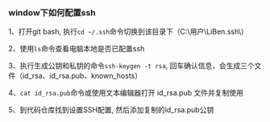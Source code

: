 ### window下如何配置ssh

1、打开git bash, 执行`cd ~/.ssh`命令切换到该目录下（C:\用户\LiBen\.ssh\）

2、使用`ls`命令查看电脑本地是否已配置ssh

3、执行生成公钥和私钥的命令`ssh-keygen -t rsa`, 回车确认信息，会生成三个文件（id_rsa、id_rsa.pub、known_hosts）

4、`cat id_rsa.pub`命令或使用文本编辑器打开 id_rsa.pub 文件并复制使用

5、到代码仓库找到设置SSH配置, 然后添加复制的id_rsa.pub公钥